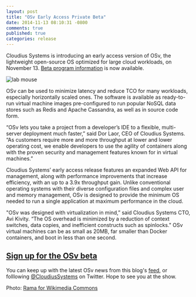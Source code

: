 ```yaml
---
layout: post
title: "OSv Early Access Private Beta"
date: 2014-11-13 08:10:31 -0800
comments: true
published: true
categories: release
---
```


Cloudius Systems is introducing an early access version of OSv, the lightweight open-source OS optimized for large cloud workloads, on November 13.  [Beta program information](http://osv.io/beta-release/) is now available.

![lab mouse](http://www.cloudius-systems.com/images/mouse.jpeg)

OSv can be used to minimize latency and reduce TCO for many workloads, especially horizontally scaled ones. The software is available as ready-to-run virtual machine images pre-configured to run popular NoSQL data stores such as Redis and Apache Cassandra, as well as in source code form.

“OSv lets you take a project from a developer’s IDE to a flexible, multi-server deployment much faster,” said Dor Laor, CEO of Cloudius Systems.  “As customers require more and more throughput at lower and lower operating cost, we enable developers to use the agility of containers along with the proven security and management features known for in virtual machines.”

Cloudius Systems’ early access release features an expanded Web API for management, along with performance improvements that increase efficiency, with an up to a 3.9x throughput gain. Unlike conventional operating systems with their diverse configuration files and complex user and memory management, OSv is designed to provide the minimum OS needed to run a single application at maximum performance in the cloud. 

"OSv was designed with virtualization in mind,” said Cloudius Systems CTO, Avi Kivity.  “The OS overhead is minimized by a reduction of context switches, data copies, and inefficient constructs such as spinlocks." OSv virtual machines can be as small as 20MB, far smaller than Docker containers, and boot in less than one second.

## [Sign up for the OSv beta](http://www.cloudius-systems.com/images/mouse.jpeg)


You can keep up with the latest OSv news from this blog's [feed](http://osv.io/blog/atom.xml), or folllowing [@CloudiusSystems](https://twitter.com/CloudiusSystems) on Twitter.  Hope to see you at the show.

Photo: [Rama for Wikimedia Commons](http://commons.wikimedia.org/wiki/File:Lab_mouse_mg_3216.jpg)
